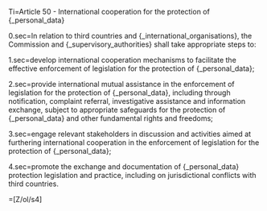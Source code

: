 Ti=Article 50 - International cooperation for the protection of {_personal_data}

0.sec=In relation to third countries and {_international_organisations}, the Commission and {_supervisory_authorities} shall take appropriate steps to:

1.sec=develop international cooperation mechanisms to facilitate the effective enforcement of legislation for the protection of {_personal_data};

2.sec=provide international mutual assistance in the enforcement of legislation for the protection of {_personal_data}, including through notification, complaint referral, investigative assistance and information exchange, subject to appropriate safeguards for the protection of {_personal_data} and other fundamental rights and freedoms;

3.sec=engage relevant stakeholders in discussion and activities aimed at furthering international cooperation in the enforcement of legislation for the protection of {_personal_data};

4.sec=promote the exchange and documentation of {_personal_data} protection legislation and practice, including on jurisdictional conflicts with third countries.

=[Z/ol/s4]
